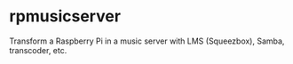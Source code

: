 # rpmusicserver
Transform a Raspberry Pi in a music server with LMS (Squeezbox), Samba, transcoder, etc.
